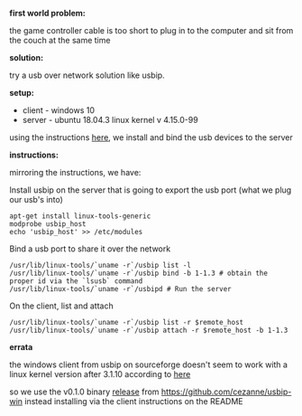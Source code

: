 **first world problem:**

the game controller cable is too short to plug in to the computer and sit from the couch at the same time

**solution:**

try a usb over network solution like usbip.

**setup:**

* client - windows 10
* server - ubuntu 18.04.3 linux kernel v 4.15.0-99

using the instructions [here](https://github.com/solarkennedy/wiki.xkyle.com/wiki/USB-over-IP-On-Ubuntu), we install and bind the usb devices to the server

**instructions:**

mirroring the instructions, we have:

Install usbip on the server that is going to export the usb port (what we plug our usb's into)
```
apt-get install linux-tools-generic
modprobe usbip_host
echo 'usbip_host' >> /etc/modules
```

Bind a usb port to share it over the network
```
/usr/lib/linux-tools/`uname -r`/usbip list -l
/usr/lib/linux-tools/`uname -r`/usbip bind -b 1-1.3 # obtain the proper id via the `lsusb` command
/usr/lib/linux-tools/`uname -r`/usbipd # Run the server
```

On the client, list and attach
```
/usr/lib/linux-tools/`uname -r`/usbip list -r $remote_host
/usr/lib/linux-tools/`uname -r`/usbip attach -r $remote_host -b 1-1.3
```

**errata**

the windows client from usbip on sourceforge doesn't seem to work with a linux kernel version after 3.1.10 according to [here](https://sourceforge.net/p/usbip/discussion/418508/thread/cfd3ddb1/)

so we use the v0.1.0 binary [release](https://github.com/cezanne/usbip-win/releases/tag/v0.1.0) from https://github.com/cezanne/usbip-win instead installing via the client instructions on the README

